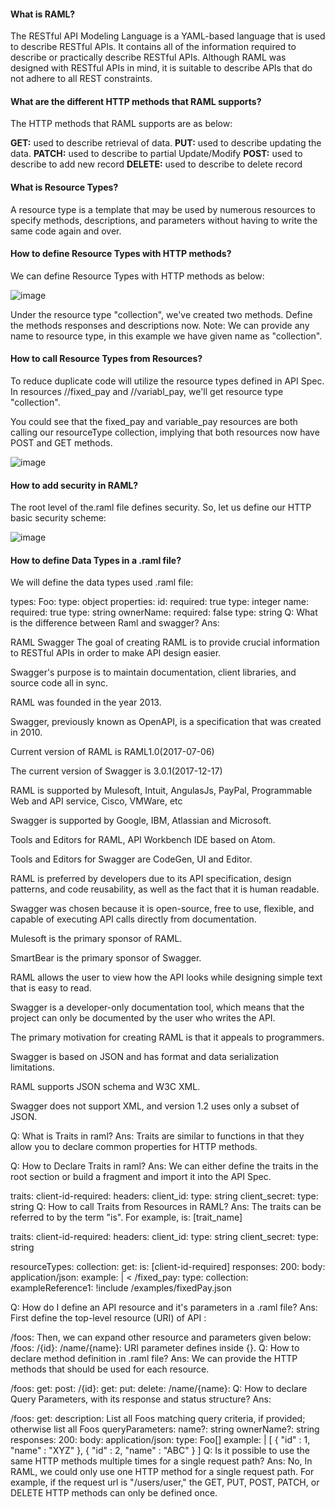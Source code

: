 #### What is RAML?

The RESTful API Modeling Language is a YAML-based language that is used to describe RESTful APIs. It contains all of the information required to describe or practically describe RESTful APIs. Although RAML was designed with RESTful APIs in mind, it is suitable to describe APIs that do not adhere to all REST constraints.


#### What are the different HTTP methods that RAML supports?

The HTTP methods that RAML supports are as below:

**GET:** used to describe retrieval of data.
**PUT:** used to describe updating the data.
**PATCH:** used to describe to partial Update/Modify
**POST:** used to describe to add new record
**DELETE:** used to describe to delete record

#### What is Resource Types?

A resource type is a template that may be used by numerous resources to specify methods, descriptions, and parameters without having to write the same code again and over.

#### How to define Resource Types with HTTP methods?

We can define Resource Types with HTTP methods as below:

![image](https://github.com/user-attachments/assets/1403fd2a-b9f5-4e67-8b7a-19c04ef34999)

Under the resource type "collection", we've created two methods. Define the methods responses and descriptions now.
Note: We can provide any name to resource type, in this example we have given name as "collection".

#### How to call Resource Types from Resources?

To reduce duplicate code will utilize the resource types defined in API Spec. In resources //fixed_pay and //variabl_pay, we'll get resource type "collection".

You could see that the fixed_pay and variable_pay resources are both calling our resourceType collection, implying that both resources now have POST and GET methods.

![image](https://github.com/user-attachments/assets/a2ba9558-64ed-4222-851c-3120ed71947a)

#### How to add security in RAML?

The root level of the.raml file defines security. So, let us define our HTTP basic security scheme:

![image](https://github.com/user-attachments/assets/2b6abdeb-435c-48a9-ba54-fd142ac7cb61)

#### How to define Data Types in a .raml file?

We will define the data types used .raml file:

types:
  Foo:
    type: object
    properties:
      id:
        required: true
        type: integer
      name:
        required: true
        type: string
      ownerName:
        required: false
        type: string
Q: What is the difference between Raml and swagger?
Ans:

RAML
Swagger
The goal of creating RAML is to provide crucial information to RESTful APIs in order to make API design easier.

Swagger's purpose is to maintain documentation, client libraries, and source code all in sync.

RAML was founded in the year 2013.

Swagger, previously known as OpenAPI, is a specification that was created in 2010.

Current version of RAML is RAML1.0(2017-07-06)

The current version of Swagger is 3.0.1(2017-12-17)

RAML is supported by Mulesoft, Intuit, AngulasJs, PayPal, Programmable Web and API service, Cisco, VMWare, etc

Swagger is supported by Google, IBM, Atlassian and Microsoft.

Tools and Editors for RAML, API Workbench IDE based on Atom.

Tools and Editors for Swagger are CodeGen, UI and Editor.

RAML is preferred by developers due to its API specification, design patterns, and code reusability, as well as the fact that it is human readable.

Swagger was chosen because it is open-source, free to use, flexible, and capable of executing API calls directly from documentation.

Mulesoft is the primary sponsor of RAML.

SmartBear is the primary sponsor of Swagger.

RAML allows the user to view how the API looks while designing simple text that is easy to read.

Swagger is a developer-only documentation tool, which means that the project can only be documented by the user who writes the API.

The primary motivation for creating RAML is that it appeals to programmers.

Swagger is based on JSON and has format and data serialization limitations.

RAML supports JSON schema and W3C XML.

Swagger does not support XML, and version 1.2 uses only a subset of JSON.

Q: What is Traits in raml?
Ans:
Traits are similar to functions in that they allow you to declare common properties for HTTP methods.



Q: How to Declare Traits in raml?
Ans:
We can either define the traits in the root section or build a fragment and import it into the API Spec.

traits:
  client-id-required:
    headers:
      client_id:
        type: string
      client_secret:
        type: string
Q: How to call Traits from Resources in RAML?
Ans:
The traits can be referred to by the term "is". For example, is: [trait_name]

traits:
  client-id-required:
    headers:
      client_id:
        type: string
      client_secret:
        type: string

resourceTypes:
      collection:
          get:
            is: [client-id-required]
            responses:
              200:
                body:
                 application/json:
                    example: |
                      <<exampleReference1>
/fixed_pay:
   type:
     collection:
         exampleReference1: !include /examples/fixedPay.json


Q: How do I define an API resource and it's parameters in a .raml file?
Ans:
First define the top-level resource (URI) of API :

/foos:
Then, we can expand other resource and parameters given below:
/foos:
  /{id}:
  /name/{name}:
URI parameter defines inside {}.
Q: How to declare method definition in .raml file?
Ans:
We can provide the HTTP methods that should be used for each resource.

/foos:
  get:
  post:
  /{id}:
    get:
    put:
    delete:
  /name/{name}:
Q: How to declare Query Parameters, with its response and status structure?
Ans:

/foos:
  get:
    description: List all Foos matching query criteria, if provided;
                 otherwise list all Foos
    queryParameters:
      name?: string
      ownerName?: string
    responses:
      200:
        body:
          application/json:
            type: Foo[]
            example: |
              [
                { "id" : 1, "name" : "XYZ" },
                { "id" : 2, "name" : "ABC" }
              ]
Q: Is it possible to use the same HTTP methods multiple times for a single request path?
Ans:
No, In RAML, we could only use one HTTP method for a single request path. For example, if the request url is "/users/user," the GET, PUT, POST, PATCH, or DELETE HTTP methods can only be defined once.
